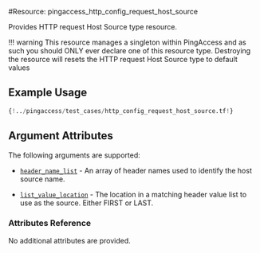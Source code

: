 #Resource: pingaccess_http_config_request_host_source

Provides HTTP request Host Source type resource.

!!! warning
    This resource manages a singleton within PingAccess and as such you should ONLY ever declare one of this resource type. Destroying the resource will resets the HTTP request Host Source type to default values

## Example Usage
```terraform
{!../pingaccess/test_cases/http_config_request_host_source.tf!}
```

## Argument Attributes

The following arguments are supported:

- [`header_name_list`](#header_name_list) - An array of header names used to identify the host source name.

- [`list_value_location`](#list_value_location) - The location in a matching header value list to use as the source. Either FIRST or LAST.

### Attributes Reference

No additional attributes are provided.
